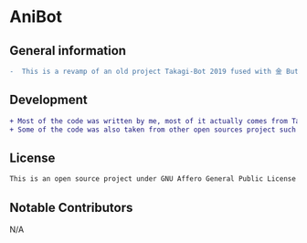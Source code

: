 # AniBot
## General information

```diff
-  This is a revamp of an old project Takagi-Bot 2019 fused with 金 Butler and Student Council president three of my first bots, feel free to edit and take inspiration from it.
```

## Development
```diff
+ Most of the code was written by me, most of it actually comes from Takagi-Bot 2019 and 金 Butler but a lot of it has been re-written and revamped. 
+ Some of the code was also taken from other open sources project such as Kyando2/Captain_Webhook and Rapptz/discord.py/examples. I'm using MySQL for most of the data.
```

## License
```diff
This is an open source project under GNU Affero General Public License v3.0.
```

## Notable Contributors 
N/A

